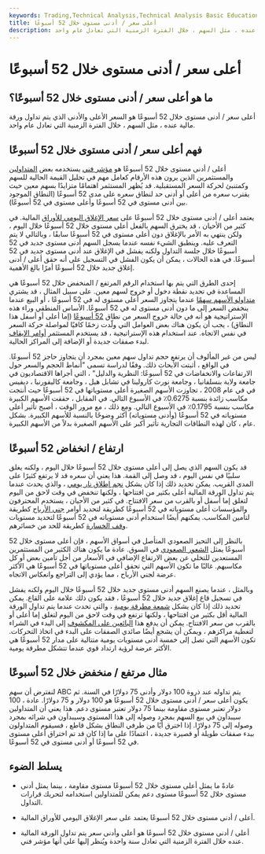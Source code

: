 ```yaml
---
keywords: Trading,Technical Analysis,Technical Analysis Basic Education
title: أعلى سعر / أدنى مستوى خلال 52 أسبوعًا
description: أعلى سعر / أدنى مستوى خلال 52 أسبوعًا هو السعر الأعلى والأدنى الذي يتم تداول ورقة مالية عنده ، مثل السهم ، خلال الفترة الزمنية التي تعادل عام واحد.
---
```


# أعلى سعر / أدنى مستوى خلال 52 أسبوعًا
## ما هو أعلى سعر / أدنى مستوى خلال 52 أسبوعًا؟

أعلى سعر / أدنى مستوى خلال 52 أسبوعًا هو السعر الأعلى والأدنى الذي يتم تداول ورقة مالية عنده ، مثل السهم ، خلال الفترة الزمنية التي تعادل عام واحد.

## فهم أعلى سعر / أدنى مستوى خلال 52 أسبوعًا

أعلى / أدنى مستوى خلال 52 أسبوعًا هو [مؤشر فني](/technicalindicator) يستخدمه بعض [المتداولين](/trader) والمستثمرين الذين يرون هذه الأرقام كعامل مهم في تحليل القيمة الحالية للسهم وكمتنبئ لحركة السعر المستقبلية. قد يُظهر المستثمر اهتمامًا متزايدًا بسهم معين حيث يقترب سعره من أعلى أو أدنى حد لنطاق سعره على مدى 52 أسبوعًا (النطاق الموجود بين أدنى مستوى في 52 أسبوعًا وأعلى مستوى في 52 أسبوعًا).

يعتمد أعلى / أدنى مستوى خلال 52 أسبوعًا على [سعر الإغلاق اليومي للأوراق](/closingprice) المالية. في كثير من الأحيان ، قد يخترق السهم بالفعل أعلى مستوى خلال 52 أسبوعًا خلال اليوم ، ولكن ينتهي به الأمر بالإغلاق دون أعلى مستوى في 52 أسبوعًا سابقًا ، وبالتالي لا يتم التعرف عليه. وينطبق الشيء نفسه عندما يسجل السهم أدنى مستوى جديد في 52 أسبوعًا خلال جلسة التداول ولكنه يفشل في الإغلاق عند أدنى مستوى جديد في 52 أسبوعًا. في هذه الحالات ، يمكن أن يكون الفشل في التسجيل على أنه حقق أعلى / أدنى إغلاق جديد خلال 52 أسبوعًا أمرًا بالغ الأهمية.

إحدى الطرق التي يتم بها استخدام الرقم المرتفع / المنخفض خلال 52 أسبوعًا هي المساعدة في تحديد نقطة دخول أو خروج لسهم معين. على سبيل المثال ، قد يشتري [متداولو الأسهم سهمًا](/stock-trader) عندما يتجاوز السعر أعلى مستوى له في 52 أسبوعًا ، أو البيع عندما ينخفض السعر إلى ما دون أدنى مستوى له في 52 أسبوعًا. الأساس المنطقي وراء هذه الإستراتيجية هو أنه في حالة خروج السعر من نطاق [52 أسبوعًا](/52-week-range) (إما أعلى أو أسفل هذا النطاق) ، يجب أن يكون هناك بعض العوامل التي ولّدت زخمًا كافيًا لمواصلة حركة السعر في نفس الاتجاه. عند استخدام هذه الإستراتيجية ، قد يستخدم المستثمر [أوامر الإيقاف](/stoporder) لبدء صفقات جديدة أو الإضافة إلى المراكز الحالية.

ليس من غير المألوف أن يرتفع حجم تداول سهم معين بمجرد أن يتجاوز حاجز 52 أسبوعًا. في الواقع ، أثبتت الأبحاث ذلك. وفقًا لدراسة تسمى "أنماط الحجم والسعر حول الارتفاعات والانخفاضات في 52 أسبوعًا: النظرية والدليل" ، التي أجراها الاقتصاديون في جامعة ولاية بنسلفانيا ، وجامعة نورث كارولينا في تشابل هيل ، وجامعة كاليفورنيا ، ديفيس في في عام 2008 ، تجاوزت الأسهم الصغيرة أعلى مستوياتها في 52 أسبوعًا حيث أنتجت مكاسب زائدة بنسبة 0.6275٪ في الأسبوع التالي. في المقابل ، حققت الأسهم الكبيرة مكاسب بنسبة 0.1795٪ في الأسبوع التالي. ومع ذلك ، مع مرور الوقت ، أصبح تأثير أعلى مستوياته في 52 أسبوعًا (وأدنى مستوياته) أكثر وضوحًا بالنسبة للأسهم الكبيرة. بشكل عام ، كان لهذه النطاقات التجارية تأثير أكبر على الأسهم الصغيرة بدلاً من الأسهم الكبيرة.

## ارتفاع / انخفاض 52 أسبوعًا

قد يكون السهم الذي يصل إلى أعلى مستوى خلال 52 أسبوعًا خلال اليوم ، ولكنه يغلق سلبيًا في نفس اليوم ، قد وصل إلى القمة. هذا يعني أن سعره قد لا يرتفع كثيرًا على المدى القريب. يمكن تحديد ذلك إذا كان يشكل [نجم إطلاق نار يومي](/shootingstar) ، والذي يحدث عندما يتم تداول الورقة المالية أعلى بكثير من افتتاحها ، ولكنها تنخفض في وقت لاحق من اليوم لتغلق إما أسفل أو بالقرب من سعر الافتتاح. في كثير من الأحيان ، يستخدم المحترفون والمؤسسات أعلى مستوياته في 52 أسبوعًا كطريقة لتحديد أوامر [جني الأرباح](/take-profitorder) كطريقة لتأمين المكاسب. يمكنهم أيضًا استخدام أدنى مستوياته في 52 أسبوعًا لتحديد مستويات [وقف الخسارة](/stop-lossorder) كطريقة للحد من خسائرهم.

بالنظر إلى التحيز الصعودي المتأصل في أسواق الأسهم ، فإن أعلى مستوى خلال 52 أسبوعًا يمثل [الشعور الصعودي](/bull) في السوق. عادة ما يكون هناك الكثير من المستثمرين المستعدين للتخلي عن بعض الارتفاع الإضافي في الأسعار من أجل تأمين بعض أو كل مكاسبهم. غالبًا ما تكون الأسهم التي تحقق أعلى مستوياتها في 52 أسبوعًا هي الأكثر عرضة لجني الأرباح ، مما يؤدي إلى التراجع وانعكاس الاتجاه.

وبالمثل ، عندما يصنع السهم أدنى مستوى جديد خلال 52 أسبوعًا خلال اليوم ولكنه يفشل في تسجيل قاع إغلاق جديد خلال 52 أسبوعًا ، فقد يكون ذلك علامة على القاع. يمكن تحديد ذلك إذا كان يشكل [شمعة مطرقة يومية](/hammer) ، والتي تحدث عندما يتم تداول الورقة المالية أقل بكثير من افتتاحها ، ولكنها ترتفع في وقت لاحق من اليوم لتغلق إما أعلى أو بالقرب من سعر الافتتاح. يمكن أن يدفع هذا [البائعين على المكشوف](/shortsale) إلى البدء في الشراء لتغطية مراكزهم ، ويمكن أن يشجع أيضًا صائدي الصفقات على البدء في اتخاذ التحركات. تكون الأسهم التي تصل إلى خمسة أدنى مستويات يومية متتالية على مدار 52 أسبوعًا هي الأكثر عرضة لرؤية ارتداد قوي عندما تتشكل مطرقة يومية.

## مثال مرتفع / منخفض خلال 52 أسبوعًا

لنفترض أن سهم ABC يتم تداوله عند ذروة 100 دولار وأدنى 75 دولارًا في السنة. ثم يكون أعلى سعر / أدنى مستوى خلال 52 أسبوعًا هو 100 دولار و 75 دولارًا. عادة ، 100 دولار تعتبر مستوى مقاومة بينما 75 دولار تعتبر مستوى دعم. هذا يعني أن المتداولين سيبدأون في بيع السهم بمجرد وصوله إلى هذا المستوى وسيبدأون في شرائه بمجرد وصوله إلى 75 دولارًا. إذا اخترق أيًا من طرفي النطاق بشكل قاطع ، فسيقوم المتداولون ببدء صفقات طويلة أو قصيرة جديدة ، اعتمادًا على ما إذا كان قد تم اختراق أعلى مستوى في 52 أسبوعًا أو أدنى مستوى في 52 أسبوعًا.

## يسلط الضوء

- عادةً ما يمثل أعلى مستوى خلال 52 أسبوعًا مستوى مقاومة ، بينما يمثل أدنى مستوى خلال 52 أسبوعًا مستوى دعم يمكن للمتداولين استخدامه لتحريك قرارات التداول.

- أعلى / أدنى مستوى خلال 52 أسبوعًا يعتمد على سعر الإغلاق اليومي للأوراق المالية.

- أعلى / أدنى مستوى خلال 52 أسبوعًا هو أعلى وأدنى سعر يتم تداول الورقة المالية عنده خلال الفترة الزمنية التي تعادل سنة واحدة ويُنظر إليها على أنها مؤشر فني.

